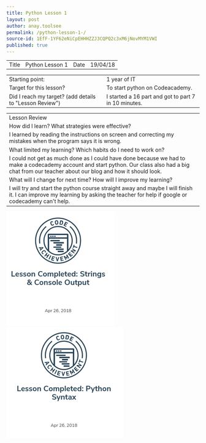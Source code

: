 ```yaml
---
title: Python Lesson 1 
layout: post
author: anay.toolsee
permalink: /python-lesson-1-/
source-id: 1EfF-1YF62eNiCpEHHHZZJ3CQPQ2c3xM6jNovMYM1VWI
published: true
---
```

<table>
  <tr>
    <td>Title</td>
    <td>Python Lesson 1 
</td>
    <td>Date</td>
    <td>19/04/18
</td>
  </tr>
</table>


<table>
  <tr>
    <td>Starting point:
</td>
    <td>1 year of IT
</td>
  </tr>
  <tr>
    <td>Target for this lesson?
</td>
    <td>To start python on Codeacademy.
</td>
  </tr>
  <tr>
    <td>Did I reach my target? 
(add details to "Lesson Review")
</td>
    <td>I started a 16 part and got to part 7 in 10 minutes.
</td>
  </tr>
</table>


<table>
  <tr>
    <td>Lesson Review
</td>
  </tr>
  <tr>
    <td>How did I learn? What strategies were effective? 
</td>
  </tr>
  <tr>
    <td>I learned by reading the instructions on screen and correcting my mistakes when the program says it is wrong.
</td>
  </tr>
  <tr>
    <td>What limited my learning? Which habits do I need to work on? 
</td>
  </tr>
  <tr>
    <td>I could not get as much done as I could have done because we had to make a codecademy account and start python. Our class also had a big chat from our teacher about our blog and how it should look.
</td>
  </tr>
  <tr>
    <td>What will I change for next time? How will I improve my learning?
</td>
  </tr>
  <tr>
    <td>I will try and start the python course straight away and maybe I will finish it. I can improve my learning by asking the teacher for help if google or codecademy can't help.</td>
  </tr>
</table>
<img src = "/images/Screenshot 2018-06-22 at 14.04.57.png">
<img src =  "/images/Screenshot 2018-06-22 at 14.08.27.png">

